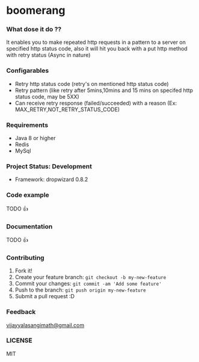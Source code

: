 # boomerang

### What dose it do ??

It enables you to make  repeated http requests in a pattern to a server on specified http status code, also it will hit you back with a put http method with retry status  (Async in nature)


### Configarables 
* Retry http status code (retry's on mentioned http status code)
* Retry pattern (like retry after 5mins,10mins and 15 mins on specifed http status code, may be 5XX)
* Can receive retry response (failed/succeeded) with a reason (Ex: MAX_RETRY,NOT_RETRY_STATUS_CODE)


### Requirements
* Java 8 or higher
* Redis 
* MySql


### Project Status: Development
* Framework: dropwizard 0.8.2

### Code example
TODO :+1:


### Documentation
TODO :+1:


### Contributing
1. Fork it!
2. Create your feature branch: `git checkout -b my-new-feature`
3. Commit your changes: `git commit -am 'Add some feature'`
4. Push to the branch: `git push origin my-new-feature`
5. Submit a pull request :D


### Feedback
vijayyalasangimath@gmail.com


### LICENSE
MIT



